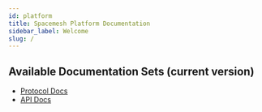 ```yaml
---
id: platform
title: Spacemesh Platform Documentation
sidebar_label: Welcome
slug: /
---
```


## Available Documentation Sets (current version)

- [Protocol Docs](protocol/overview.md)
- [API Docs](api/overview.md)
